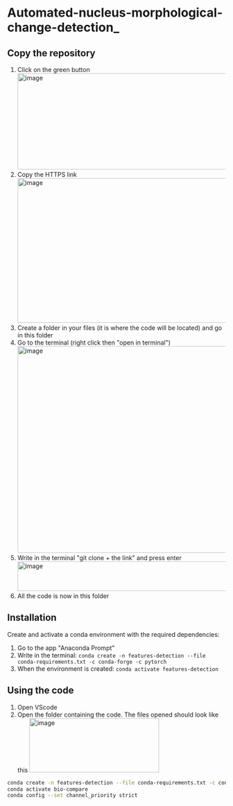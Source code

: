 # Automated-nucleus-morphological-change-detection_

## Copy the repository
1) Click on the green button <img width="947" height="222" alt="image" src="https://github.com/user-attachments/assets/670bc17e-1c0e-402a-8f85-c51a227e6fb8" />
2) Copy the HTTPS link <img width="530" height="334" alt="image" src="https://github.com/user-attachments/assets/0f8d92ea-e38b-4eb0-a6bc-951ef7779062" />
3) Create a folder in your files (it is where the code will be located) and go in this folder
4) Go to the terminal (right click then "open in terminal") <img width="743" height="477" alt="image" src="https://github.com/user-attachments/assets/482dbf62-50d8-4da5-b2ff-2e9129bd266a" />
5) Write in the terminal "git clone + the link" and press enter <img width="1093" height="68" alt="image" src="https://github.com/user-attachments/assets/a675447a-9b2b-4398-a3fc-2fd7fd981fe1" />
6) All the code is now in this folder
   

## Installation

Create and activate a conda environment with the required dependencies:

1) Go to the app "Anaconda Prompt"
2) Write in the terminal: ``` conda create -n features-detection --file conda-requirements.txt -c conda-forge -c pytorch ```
3) When the environment is created: ``` conda activate features-detection ```

## Using the code 
1) Open VScode
2) Open the folder containing the code. The files opened should look like this <img width="299" height="125" alt="image" src="https://github.com/user-attachments/assets/0a966ce6-b9c0-496b-ab86-8fcb8f89be1e" />










```bash
conda create -n features-detection --file conda-requirements.txt -c conda-forge -c pytorch
conda activate bio-compare
conda config --set channel_priority strict
```
